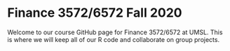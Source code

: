 
# Finance 3572/6572 Fall 2020

Welcome to our course GitHub page for Finance 3572/6572 at UMSL. This is where we will keep all of our R code and collaborate on group projects.
